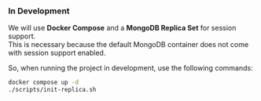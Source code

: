 ### In Development

We will use **Docker Compose** and a **MongoDB Replica Set** for session support.  
This is necessary because the default MongoDB container does not come with session support enabled.

So, when running the project in development, use the following commands:

```bash
docker compose up -d
./scripts/init-replica.sh
```
